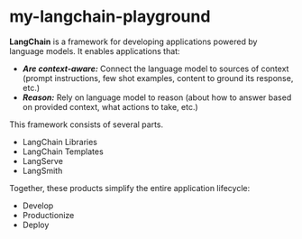 # my-langchain-playground

**LangChain** is a framework for developing applications powered by language models.
It enables applications that:
* **_Are context-aware:_** Connect the language model to sources of context (prompt instructions, few shot examples, content to ground its response, etc.)
* **_Reason:_** Rely on language model to reason (about how to answer based on provided context, what actions to take, etc.)

This framework consists of several parts.
* LangChain Libraries
* LangChain Templates
* LangServe
* LangSmith

Together, these products simplify the entire application lifecycle:
* Develop
* Productionize
* Deploy
